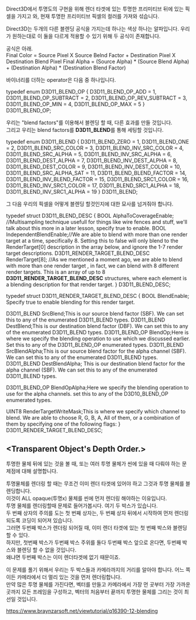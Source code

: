 ## <The Blending Equation>

Direct3D에서 투명도의 구현을 위해 렌더 타겟에 있는 투명한 프리미티브 뒤에 있는 픽셀을 가지고 와,
현재 투명한 프리미티브 픽셀의 컬러를 가져와 섞습니다.<br>

Direct3D는 두개의 다른 블렌딩 공식을 가지는데 하나는 색상 하나는 알파입니다. 
우리가 원하는대로 이 둘을 다르게 적용할 수 있기 위해 두 공식이 존재합니다. <br>

  공식은 아래.<br>
Final Color = Source Pixel X Source Belnd Factor + Destination Pixel X Destination Blend Pixel
Final Alpha = (Source Alpha) * (Source Blend Alpha) + (Destination Alpha) * (Destination Blend Factor)

바이너리를 더하는 operator은 다음 중 하나입니다.<br>

typedef enum D3D11_BLEND_OP {
  D3D11_BLEND_OP_ADD            = 1,
  D3D11_BLEND_OP_SUBTRACT       = 2,
  D3D11_BLEND_OP_REV_SUBTRACT   = 3,
  D3D11_BLEND_OP_MIN            = 4,
  D3D11_BLEND_OP_MAX            = 5 
} D3D11_BLEND_OP;


우리는 "blend factors"를 이용해서 블렌딩 할 때, 다른 효과를 만들 것입니다.<br>
  그리고 우리는 blend factors를 <b>D3D11_BLEND</b>를 통해 세팅할 것입니다.<br>

typedef enum D3D11_BLEND {
  D3D11_BLEND_ZERO               = 1,
  D3D11_BLEND_ONE                = 2,
  D3D11_BLEND_SRC_COLOR          = 3,
  D3D11_BLEND_INV_SRC_COLOR      = 4,
  D3D11_BLEND_SRC_ALPHA          = 5,
  D3D11_BLEND_INV_SRC_ALPHA      = 6,
  D3D11_BLEND_DEST_ALPHA         = 7,
  D3D11_BLEND_INV_DEST_ALPHA     = 8,
  D3D11_BLEND_DEST_COLOR         = 9,
  D3D11_BLEND_INV_DEST_COLOR     = 10,
  D3D11_BLEND_SRC_ALPHA_SAT      = 11,
  D3D11_BLEND_BLEND_FACTOR       = 14,
  D3D11_BLEND_INV_BLEND_FACTOR   = 15,
  D3D11_BLEND_SRC1_COLOR         = 16,
  D3D11_BLEND_INV_SRC1_COLOR     = 17,
  D3D11_BLEND_SRC1_ALPHA         = 18,
  D3D11_BLEND_INV_SRC1_ALPHA     = 19 
} D3D11_BLEND;

그 다음 우리의 픽셀을 어떻게 블렌딩 할것인지에 대한 묘사를 넘겨줘야 합니다.<br>

typedef struct D3D11_BLEND_DESC {
  BOOL                           AlphaToCoverageEnable; //Multisampling technique usefull for things like wire fences and stuff, 
						we'll talk about this more in a later lesson, specify true to enable.
  BOOL                           IndependentBlendEnable;//We are able to blend with more than one render target at a time, specifically 8. 
						Setting this to false will only blend to the RenderTarget[0] description in the array below, 
							and ignore the 1-7 render target descriptions.
  D3D11_RENDER_TARGET_BLEND_DESC RenderTarget[8]; //As we mentioned a moment ago, we are able to blend with more than one render target
						, in fact, we can blend with 8 different render targets. 
						This is an array of up to 8 <b>D3D11_RENDER_TARGET_BLEND_DESC</b> structures, 
							where each element is a blending description for that render target.
} D3D11_BLEND_DESC;


typedef struct D3D11_RENDER_TARGET_BLEND_DESC {
  BOOL           BlendEnable;  Specify true to enable blending for this render target.

  D3D11_BLEND    SrcBlend;This is our source blend factor (SBF). We can set this to any of the enumerated D3D11_BLEND types.
  D3D11_BLEND    DestBlend;This is our destination blend factor (DBF). We can set this to any of the enumerated D3D11_BLEND types.
  D3D11_BLEND_OP BlendOp;Here is where we specify the blending operation to use which we discussed earlier. Set this to any of the D3D11_BLEND_OP enumerated types.
  D3D11_BLEND    SrcBlendAlpha;This is our source blend factor for the alpha channel (SBF). We can set this to any of the enumerated D3D11_BLEND types.
  D3D11_BLEND    DestBlendAlpha; This is our destination blend factor for the alpha channel (SBF). We can set this to any of the enumerated D3D11_BLEND types.

  D3D11_BLEND_OP BlendOpAlpha;Here we specify the blending operation to use for the alpha channels. set this to any of the D3D10_BLEND_OP enumerated types.

  UINT8          RenderTargetWriteMask;This is where we specify which channel to blend. We are able to choose R, G, B, A, All of them, or a combination of them by specifying one of the following flags:
} D3D11_RENDER_TARGET_BLEND_DESC;


## <Transparent Object's Depth Order.>

 투명한 물체 뒤에 있는 것을 볼 때, 또는 여러 투명 물체가 씬에 있을 때 다뤄야 하는 문제점에 대해 설명합니다.<br>

투명물체를 렌더링 할 때는 무조건 이미 렌더 타겟에 있어야 하고 그것과 투명 물체를 블렌딩합니다.<br>
이것이 ALL opaque(투명x) 물체를 씬에 먼저 렌더링 해야하는 이유입니다. <br>
투명 물체를 렌더링할때 문제로 들어가봅시다. 여기 두 박스가 있습니다. <br>
두 번째 상자의 주의를 도는 첫 번째 상자는, 두 번째 상자 뒤에서 시작하여 먼저 렌더링되도록 코딩이 되어져 있습니다.<br>
그러면 두번째 박스가 렌더링 되어질 때, 이미 렌더 타겟에 있는 첫 번째 박스와 블렌딩 할 수 있다. <br>
하지만, 첫번째 박스가 두번째 박스 주위를 돌다 두번째 박스 앞으로 온다면, 두번째 박스와 블렌딩 할 수 없을 것입니다.<br>
왜냐면 두번째 박스는 이미 렌더타겟에 없기 때문이죠.<br>

이 문제를 풀기 위해서 우리는 두 박스들과 카메라까지의 거리를 알아야 합니다. 어느 쪽이든 카메라에서 더 멀리 있는 것을 먼저 렌더링합니다.<br>
만약 많은 투명 물체를 가진다면, 벡터를 만들고 카메라에서 가장 먼 곳부터 가장 가까운 곳까지 모든 프레임을 구성하고, 벡터의 처음부터 끝까지 투명한 물체를 그리는 것이 최선일 것입니다.<br>




  https://www.braynzarsoft.net/viewtutorial/q16390-12-blending
